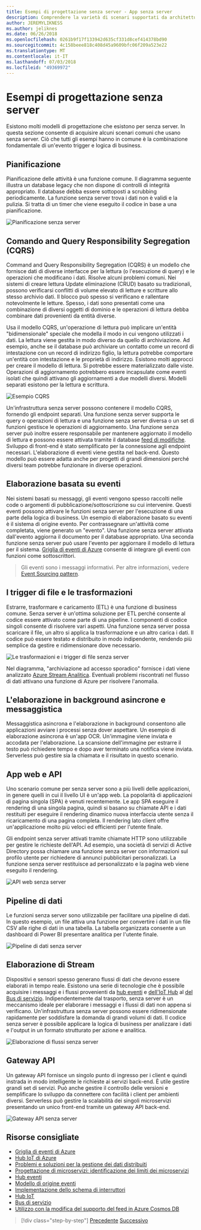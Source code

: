 ```yaml
---
title: Esempi di progettazione senza server - App senza server
description: Comprendere la varietà di scenari supportati da architetture senza server, dalla pianificazione e l'elaborazione basata su eventi per i trigger di file e il processo di flusso.
author: JEREMYLIKNESS
ms.author: jeliknes
ms.date: 06/26/2018
ms.openlocfilehash: 0261b9f17f133942d635cf331d8cef414378bd90
ms.sourcegitcommit: 4c158beee818c408d45a9609bfc06f209a523e22
ms.translationtype: MT
ms.contentlocale: it-IT
ms.lasthandoff: 07/03/2018
ms.locfileid: "49369972"
---
```

# <a name="serverless-design-examples"></a>Esempi di progettazione senza server

Esistono molti modelli di progettazione che esistono per senza server. In questa sezione consente di acquisire alcuni scenari comuni che usano senza server. Ciò che tutti gli esempi hanno in comune è la combinazione fondamentale di un'evento trigger e logica di business.

## <a name="scheduling"></a>Pianificazione

Pianificazione delle attività è una funzione comune. Il diagramma seguente illustra un database legacy che non dispone di controlli di integrità appropriato. Il database debba essere sottoposti a scrubbing periodicamente. La funzione senza server trova i dati non è validi e la pulizia. Si tratta di un timer che viene eseguito il codice in base a una pianificazione.

![Pianificazione senza server](./media/serverless-scheduling.png)

## <a name="command-and-query-responsibility-segregation-cqrs"></a>Comando and Query Responsibility Segregation (CQRS)

Command and Query Responsibility Segregation (CQRS) è un modello che fornisce dati di diverse interfacce per la lettura (o l'esecuzione di query) e le operazioni che modificano i dati. Risolve alcuni problemi comuni. Nei sistemi di creare lettura Update eliminazione (CRUD) basato su tradizionali, possono verificarsi conflitti di volume elevato di letture e scritture allo stesso archivio dati. Il blocco può spesso si verificano e rallentare notevolmente le letture. Spesso, i dati sono presentati come una combinazione di diversi oggetti di dominio e le operazioni di lettura debba combinare dati provenienti da entità diverse.

Usa il modello CQRS, un'operazione di lettura può implicare un'entità "bidimensionale" speciale che modella il modo in cui vengono utilizzati i dati. La lettura viene gestita in modo diverso da quello di archiviazione. Ad esempio, anche se il database può archiviare un contatto come un record di intestazione con un record di indirizzo figlio, la lettura potrebbe comportare un'entità con intestazione e le proprietà di indirizzo. Esistono molti approcci per creare il modello di lettura. Si potrebbe essere materializzato dalle viste. Operazioni di aggiornamento potrebbero essere incapsulate come eventi isolati che quindi attivano gli aggiornamenti a due modelli diversi. Modelli separati esistono per la lettura e scrittura.

![Esempio CQRS](./media/cqrs-example.png)

Un'infrastruttura senza server possono contenere il modello CQRS, fornendo gli endpoint separati. Una funzione senza server supporta le query o operazioni di lettura e una funzione senza server diversa o un set di funzioni gestisce le operazioni di aggiornamento. Una funzione senza server può inoltre essere responsabile per mantenere aggiornato il modello di lettura e possono essere attivata tramite il database [feed di modifiche](https://docs.microsoft.com/azure/cosmos-db/change-feed). Sviluppo di front-end è stato semplificato per la connessione agli endpoint necessari. L'elaborazione di eventi viene gestita nel back-end. Questo modello può essere adatta anche per progetti di grandi dimensioni perché diversi team potrebbe funzionare in diverse operazioni.

## <a name="event-based-processing"></a>Elaborazione basata su eventi

Nei sistemi basati su messaggi, gli eventi vengono spesso raccolti nelle code o argomenti di pubblicazione/sottoscrizione su cui intervenire. Questi eventi possono attivare le funzioni senza server per l'esecuzione di una parte della logica di business. Un esempio di elaborazione basato su eventi è il sistema di origine evento. Per contrassegnare un'attività come completata, viene generato un "evento". Una funzione senza server attivata dall'evento aggiorna il documento per il database appropriato. Una seconda funzione senza server può usare l'evento per aggiornare il modello di lettura per il sistema. [Griglia di eventi di Azure](https://docs.microsoft.com/azure/event-grid/overview) consente di integrare gli eventi con funzioni come sottoscrittori.

> Gli eventi sono i messaggi informativi. Per altre informazioni, vedere [Event Sourcing pattern](https://docs.microsoft.com/azure/architecture/patterns/event-sourcing).

## <a name="file-triggers-and-transformations"></a>I trigger di file e le trasformazioni

Estrarre, trasformare e caricamento (ETL) è una funzione di business comune. Senza server è un'ottima soluzione per ETL perché consente al codice essere attivato come parte di una pipeline. I componenti di codice singoli consente di risolvere vari aspetti. Una funzione senza server possa scaricare il file, un altro si applica la trasformazione e un altro carica i dati. Il codice può essere testato e distribuito in modo indipendente, rendendo più semplice da gestire e ridimensionare dove necessario.

![Le trasformazioni e i trigger di file senza server](./media/serverless-file-triggers.png)

Nel diagramma, "archiviazione ad accesso sporadico" fornisce i dati viene analizzato [Azure Stream Analitica](https://docs.microsoft.com/azure/stream-analytics). Eventuali problemi riscontrati nel flusso di dati attivano una funzione di Azure per risolvere l'anomalia.

## <a name="asynchronous-background-processing-and-messaging"></a>L'elaborazione in background asincrone e messaggistica

Messaggistica asincrona e l'elaborazione in background consentono alle applicazioni avviare i processi senza dover aspettare. Un esempio di elaborazione asincrona è un'app OCR. Un'immagine viene inviata e accodata per l'elaborazione. La scansione dell'immagine per estrarre il testo può richiedere tempo e dopo aver terminato una notifica viene inviata. Serverless può gestire sia la chiamata e il risultato in questo scenario.

## <a name="web-apps-and-apis"></a>App web e API

Uno scenario comune per senza server sono a più livelli delle applicazioni, in genere quelli in cui il livello UI è un'app web. La popolarità di applicazioni di pagina singola (SPA) è venuti recentemente. Le app SPA eseguire il rendering di una singola pagina, quindi si basano su chiamate API e i dati restituiti per eseguire il rendering dinamico nuova interfaccia utente senza il ricaricamento di una pagina completa. Il rendering lato client offre un'applicazione molto più veloci ed efficienti per l'utente finale.

Gli endpoint senza server attivati tramite chiamate HTTP sono utilizzabile per gestire le richieste dell'API. Ad esempio, una società di servizi di Active Directory possa chiamare una funzione senza server con informazioni sul profilo utente per richiedere di annunci pubblicitari personalizzati. La funzione senza server restituisce ad personalizzato e la pagina web viene eseguito il rendering.

![API web senza server](./media/serverless-web-api.png)

## <a name="data-pipeline"></a>Pipeline di dati

Le funzioni senza server sono utilizzabile per facilitare una pipeline di dati. In questo esempio, un file attiva una funzione per convertire i dati in un file CSV alle righe di dati in una tabella. La tabella organizzata consente a un dashboard di Power BI presentare analitica per l'utente finale.

![Pipeline di dati senza server](./media/serverless-data-pipeline.png)

## <a name="stream-processing"></a>Elaborazione di Stream

Dispositivi e sensori spesso generano flussi di dati che devono essere elaborati in tempo reale. Esistono una serie di tecnologie che è possibile acquisire i messaggi e i flussi provenienti da [hub eventi](https://docs.microsoft.com/azure/event-hubs/event-hubs-what-is-event-hubs) e [dell'IoT Hub](https://docs.microsoft.com/azure/iot-hub) al [del Bus di servizio](/service-bus). Indipendentemente dal trasporto, senza server è un meccanismo ideale per elaborare i messaggi e i flussi di dati non appena si verificano. Un'infrastruttura senza server possono essere ridimensionate rapidamente per soddisfare la domanda di grandi volumi di dati. Il codice senza server è possibile applicare la logica di business per analizzare i dati e l'output in un formato strutturato per azione e analitica.

![Elaborazione di flussi senza server](./media/serverless-stream-processing.png)

## <a name="api-gateway"></a>Gateway API

Un gateway API fornisce un singolo punto di ingresso per i client e quindi instrada in modo intelligente le richieste ai servizi back-end. È utile gestire grandi set di servizi. Può anche gestire il controllo delle versioni e semplificare lo sviluppo da connettere con facilità i client per ambienti diversi. Serverless può gestire la scalabilità dei singoli microservizi presentando un unico front-end tramite un gateway API back-end.

![Gateway API senza server](./media/serverless-api-gateway.png)

## <a name="recommended-resources"></a>Risorse consigliate

* [Griglia di eventi di Azure](https://docs.microsoft.com/azure/event-grid/overview)
* [Hub IoT di Azure](https://docs.microsoft.com/azure/iot-hub)
* [Problemi e soluzioni per la gestione dei dati distribuiti](../microservices-architecture/architect-microservice-container-applications/distributed-data-management.md)
* [Progettazione di microservizi: identificazione dei limiti dei microservizi](https://docs.microsoft.com/azure/architecture/microservices/microservice-boundaries)
* [Hub eventi](https://docs.microsoft.com/azure/event-hubs/event-hubs-what-is-event-hubs)
* [Modello di origine eventi](https://docs.microsoft.com/azure/architecture/patterns/event-sourcing)
* [Implementazione dello schema di interruttori](../microservices-architecture/implement-resilient-applications/implement-circuit-breaker-pattern.md)
* [Hub IoT](https://docs.microsoft.com/azure/iot-hub)
* [Bus di servizio](https://docs.microsoft.com/azure/service-bus)
* [Utilizzo con la modifica del supporto del feed in Azure Cosmos DB](https://docs.microsoft.com/azure/cosmos-db/change-feed)

>[!div class="step-by-step"]
[Precedente](serverless-architecture-considerations.md)
[Successivo](azure-serverless-platform.md)